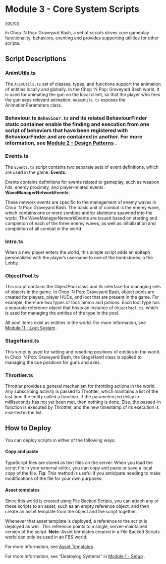 # Module 3 - Core System Scripts

[source](https://developers.meta.com/horizon-worlds/learn/documentation/tutorial-worlds/chop-n-pop-sample-world/module-3-core-system-scripts)

In Chop ‘N Pop: Graveyard Bash, a set of scripts drives core gameplay functionality, behaviors, eventing and provides supporting utilities for other scripts.

## Script Descriptions

### AnimUtils.ts

The `AnimUtils.ts` set of classes, types, and functions support the animation of entities locally and globally. In the Chop ‘N Pop: Graveyard Bash world, it is used for animating the gun on the local client, so that the player who fires the gun sees relevant animation. `AnimUtils.ts` exposes the AnimationParameters class.

### Behaviour.ts `Behaviour.ts` and its related BehaviourFinder static container enable the finding and execution from one script of behaviors that have been registered with BehaviourFinder and are contained in another. For more information, see [Module 2 - Design Patterns](/horizon-worlds/learn/documentation/tutorial-worlds/chop-n-pop-sample-world/module-2-design-patterns) .

### Events.ts

The `Events.ts` script contains two separate sets of event definitions, which are used in the game. **Events**:

Events contains definitions for events related to gameplay, such as weapon hits, enemy proximity, and player-related events. **WaveManagerNetworkEvents**:

These network events are specific to the management of enemy waves in Chop ‘N Pop: Graveyard Bash. The basic unit of combat is the enemy wave, which contains one or more zombies and/or skeletons spawned into the world. The WaveManagerNetworkEvents are issued based on starting and completion of each of the three enemy waves, as well as initialization and completion of all combat in the world.

### Intro.ts

When a new player enters the world, this simple script adds an epitaph personalized with the player’s username to one of the tombstones in the Lobby.

### ObjectPool.ts

This script contains the ObjectPool class and its interface for managing sets of objects in the game. In Chop ‘N Pop: Graveyard Bash, object pools are created for players, player HUDs, and loot that are present in the game. For example, there are two types of loot: ammo and potions. Each loot type has a separate reference object that hosts an instance of `ObjectPool.ts`, which is used for managing the entities of the type in the pool.

All pool items exist as entities in the world. For more information, see [Module 11 - Loot System](/horizon-worlds/learn/documentation/tutorial-worlds/chop-n-pop-sample-world/module-11-loot-system) .

### StageHand.ts

This script is used for setting and resetting positions of entities in the world. In Chop ‘N Pop: Graveyard Bash, the StageHand class is applied to managing the cue positions for guns and axes.

### Throttler.ts

Throttler provides a general mechanism for throttling actions in the world. Any subscribing activity is passed to Throttler, which maintains a list of the last time the entity called a function. If the parameterized delay in milliseconds has not yet been met, then nothing is done. Else, the passed-in function is executed by Throttler, and the new timestamp of its execution is inserted in the list.

## How to Deploy

You can deploy scripts in either of the following ways:

#### Copy and paste

TypeScript files are stored as text files on the server. When you load the script file in your external editor, you can copy and paste or save a local copy of the file. **Tip**: This method is useful if you anticipate needing to make modifications of the file for your own purposes.

#### Asset templates

Since this world is created using File Backed Scripts, you can attach any of these scripts to an asset, such as an empty reference object, and then create an asset template from the object and the script together.

Whenever that asset template is deployed, a reference to the script is deployed as well. This reference points to a single, server-maintained version of the script. **Note**: Asset templates created in a File Backed Scripts world can only be used in an FBS world.

For more information, see [Asset Templates](/horizon-worlds/learn/documentation/desktop-editor/assets/asset-templates) .

For more information, see “Deploying Systems” in [Module 1 - Setup](/horizon-worlds/learn/documentation/tutorial-worlds/chop-n-pop-sample-world/module-1-setup) .

 

 

 

 

 

 

 

 

 

 

 

 

 

 

 

 

 

 

 

 

 

 

 

 

 

 

 

 

 

 

 

 

 

 

 

 

 

 

 

 

 

 

 

 

 

 